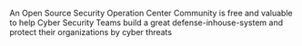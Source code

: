 An Open Source Security Operation Center Community is free and valuable to help Cyber Security Teams build a great defense-inhouse-system and protect their organizations by cyber threats
